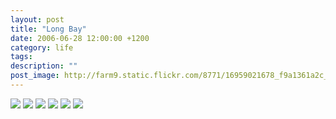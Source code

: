 ```yaml
---
layout: post
title: "Long Bay"
date: 2006-06-28 12:00:00 +1200
category: life
tags: 
description: ""
post_image: http://farm9.static.flickr.com/8771/16959021678_f9a1361a2c_o.jpg
---
```

[![](http://farm9.static.flickr.com/8739/17146805635_031cbc1794_c.jpg)](http://farm9.static.flickr.com/8739/17146805635_5539fc8bba_o.jpg)
[![](http://farm8.static.flickr.com/7674/16526628813_78346a0ae5_c.jpg)](http://farm8.static.flickr.com/7674/16526628813_c8f95c3e3d_o.jpg)
[![](http://farm9.static.flickr.com/8725/17146805105_b187b01120_c.jpg)](http://farm9.static.flickr.com/8725/17146805105_55c3b7053d_o.jpg)
[![](http://farm8.static.flickr.com/7727/16524371024_c479fb4e6a_c.jpg)](http://farm8.static.flickr.com/7727/16524371024_508750c489_o.jpg)
[![](http://farm8.static.flickr.com/7679/16939391207_4061efc4ee_c.jpg)](http://farm8.static.flickr.com/7679/16939391207_fcf8891309_o.jpg)
[![](http://farm9.static.flickr.com/8779/16524370774_7e3ff2fba6_c.jpg)](http://farm9.static.flickr.com/8779/16524370774_24a76fae68_o.jpg)

